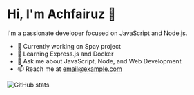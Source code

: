 # Hi, I'm Achfairuz 👋

I'm a passionate developer focused on JavaScript and Node.js.

- 🔭 Currently working on Spay project
- 🌱 Learning Express.js and Docker
- 💬 Ask me about JavaScript, Node, and Web Development
- 📫 Reach me at email@example.com

![GitHub stats](https://github-readme-stats.vercel.app/api?username=achfairuz&show_icons=true&theme=radical)
